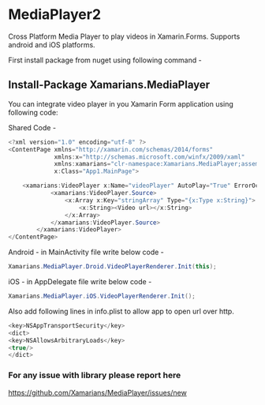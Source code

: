 # MediaPlayer2
Cross Platform Media Player to play videos in Xamarin.Forms. Supports android and iOS platforms.

First install package from nuget using following command -
## Install-Package Xamarians.MediaPlayer

You can integrate video player in you Xamarin Form application using following code:

 Shared Code -
 
```c#
<?xml version="1.0" encoding="utf-8" ?>
<ContentPage xmlns="http://xamarin.com/schemas/2014/forms"
             xmlns:x="http://schemas.microsoft.com/winfx/2009/xaml"
             xmlns:xamarians="clr-namespace:Xamarians.MediaPlayer;assembly=Xamarians.MediaPlayer"
             x:Class="App1.MainPage">

    <xamarians:VideoPlayer x:Name="videoPlayer" AutoPlay="True" ErrorOcurred="VideoPlayer_ErrorAsync" Completed="VideoPlayer_Completed" Mute="True" Prepared="VideoPlayer_Prepared" SeekBarPositionChanged="videoPlayer_SeekBarPositionChanged_1">
            <xamarians:VideoPlayer.Source>
                <x:Array x:Key="stringArray" Type="{x:Type x:String}">
                    <x:String><Video url></x:String>
                </x:Array>
            </xamarians:VideoPlayer.Source>
        </xamarians:VideoPlayer>
</ContentPage>
```

Android - in MainActivity file write below code -
```c#
Xamarians.MediaPlayer.Droid.VideoPlayerRenderer.Init(this);
```

iOS - in AppDelegate file write below code -
```c#
Xamarians.MediaPlayer.iOS.VideoPlayerRenderer.Init();
```
Also add following lines in info.plist to allow app to open url over http.
```c#
<key>NSAppTransportSecurity</key>
<dict>
<key>NSAllowsArbitraryLoads</key>
<true/>
</dict>
```


### For any issue with library please report here 
https://github.com/Xamarians/MediaPlayer/issues/new
